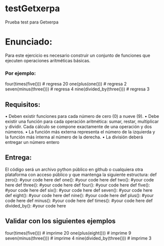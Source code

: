# testGetxerpa
Prueba test para Getxerpa

# Enunciado:
Para este ejercicio es necesario construir un conjunto de funciones que ejecuten operaciones aritméticas básicas.

### Por ejemplo:
four(times(five())) # regresa 20
one(plus(one())) # regresa 2
seven(minus(three())) # regresa 4
nine(divided_by(three())) # regresa 3

## Requisitos:
•   Deben existir funciones para cada número de cero (0) a nueve (9).
•   Debe existir una función para cada operación aritmética: sumar, restar, multiplicar y dividir. Cada cálculo se compone exactamente de una operación y dos números.
•   La función más externa representa el número de la izquierda y la función más interna al número de la derecha.
•   La división deberá entregar un número entero

## Entrega:
El código será un archivo python público en github o cualquiera otra plataforma con acceso público y que mantenga la siguiente estructura:
def zero():    #your code here
def one():    #your code here
def two():    #your code here
def three():    #your code here
def four():    #your code here
def five():    #your code here
def six():    #your code here
def seven():    #your code here
def eight():    #your code here
def nine():    #your code here
def plus():    #your code here
def minus():    #your code here
def times():    #your code here
def divided_by():    #your code here

## Validar con los siguientes ejemplos
four(times(five())) # imprime 20
one(plus(eight())) # imprime 9
seven(minus(three())) # imprime 4
nine(divided_by(three())) # imprime 3

